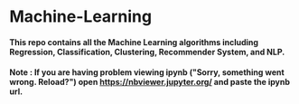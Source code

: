 # Machine-Learning
#### This repo contains all the Machine Learning algorithms including Regression, Classification, Clustering, Recommender System, and NLP. 

#### **Note** : If you are having problem viewing ipynb ("Sorry, something went wrong. Reload?")  open https://nbviewer.jupyter.org/ and paste the ipynb url.
